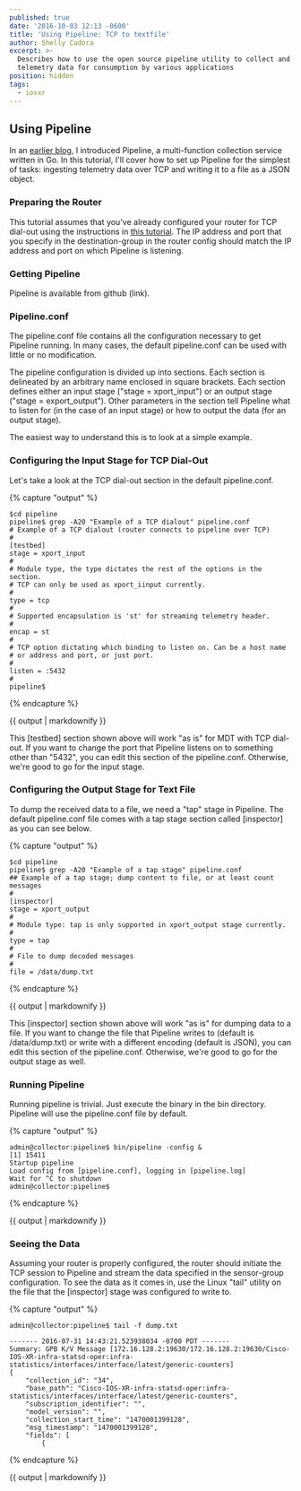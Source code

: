 ```yaml
---
published: true
date: '2016-10-03 12:13 -0600'
title: 'Using Pipeline: TCP to textfile'
author: Shelly Cadora
excerpt: >-
  Describes how to use the open source pipeline utility to collect and transform
  telemetry data for consumption by various applications
position: hidden
tags:
  - iosxr
---
```

## Using Pipeline 
In an [earlier blog](https://xrdocs.github.io/telemetry/blogs/2016-10-03-introducing-pipeline-an-mdt-collection-service/), I introduced Pipeline, a multi-function collection service written in Go.  In this tutorial, I'll cover how to set up Pipeline for the simplest of tasks:  ingesting telemetry data over TCP and writing it to a file as a JSON object.

### Preparing the Router
This tutorial assumes that you've already configured your router for TCP dial-out using the instructions in [this tutorial](https://xrdocs.github.io/telemetry/tutorials/2016-07-21-configuring-model-driven-telemetry-mdt/). The IP address and port that you specify in the destination-group in the router config should match the IP address and port on which Pipeline is listening.

### Getting Pipeline
Pipeline is available from github (link).  

### Pipeline.conf
The pipeline.conf file contains all the configuration necessary to get Pipeline running.  In many cases, the default pipeline.conf can be used with little or no modification. 

The pipeline configuration is divided up into sections.  Each section is delineated by an arbitrary name enclosed in square brackets.  Each section defines either an input stage ("stage = xport_input") or an output stage ("stage = export_output").  Other parameters in the section tell Pipeline what to listen for (in the case of an input stage) or how to output the data (for an output stage).

The easiest way to understand this is to look at a simple example.

### Configuring the Input Stage for TCP Dial-Out
Let's take a look at the TCP dial-out section in the default pipeline.conf.

{% capture "output" %}

```
$cd pipeline
pipeline$ grep -A20 "Example of a TCP dialout" pipeline.conf
# Example of a TCP dialout (router connects to pipeline over TCP) 
#
[testbed]
stage = xport_input
#
# Module type, the type dictates the rest of the options in the section.
# TCP can only be used as xport_iinput currently.
#
type = tcp
#
# Supported encapsulation is 'st' for streaming telemetry header. 
#
encap = st
#
# TCP option dictating which binding to listen on. Can be a host name
# or address and port, or just port.
#
listen = :5432
#
pipeline$
```  
{% endcapture %}

<div class="notice--warning">
{{ output | markdownify }}
</div>

This [testbed] section shown above will work "as is" for MDT with TCP dial-out.  If you want to change the port that Pipeline listens on to something other than "5432", you can edit this section of the pipeline.conf.  Otherwise, we're good to go for the input stage.

### Configuring the Output Stage for Text File
To dump the received data to a file, we need a "tap" stage in Pipeline.  The default pipeline.conf file comes with a tap stage section called [inspector] as you can see below.

{% capture "output" %}

```
$cd pipeline
pipeline$ grep -A20 "Example of a tap stage" pipeline.conf
## Example of a tap stage; dump content to file, or at least count messages
#
[inspector]
stage = xport_output
#
# Module type: tap is only supported in xport_output stage currently.
#
type = tap
#
# File to dump decoded messages
#
file = /data/dump.txt
```  
{% endcapture %}

<div class="notice--warning">
{{ output | markdownify }}
</div>

This [inspector] section shown above will work "as is" for dumping data to a file.  If you want to change the file that Pipeline writes to (default is /data/dump.txt) or write with a different encoding (default is JSON), you can edit this section of the pipeline.conf.  Otherwise, we're good to go for the output stage as well.

### Running Pipeline
Running pipeline is trivial.  Just execute the binary in the bin directory.  Pipeline will use the pipeline.conf file by default.

{% capture "output" %}

```
admin@collector:pipeline$ bin/pipeline -config &
[1] 15411
Startup pipeline
Load config from [pipeline.conf], logging in [pipeline.log]
Wait for ^C to shutdown
admin@collector:pipeline$

```  
{% endcapture %}

<div class="notice--warning">
{{ output | markdownify }}
</div>

### Seeing the Data
Assuming your router is properly configured, the router should initiate the TCP session to Pipeline and stream the data specified in the sensor-group configuration.  To see the data as it comes in, use the Linux "tail" utility on the file that the [inspector] stage was configured to write to.

{% capture "output" %}

```
admin@collector:pipeline$ tail -f dump.txt

------- 2016-07-31 14:43:21.523938034 -0700 PDT -------
Summary: GPB K/V Message [172.16.128.2:19630/172.16.128.2:19630/Cisco-IOS-XR-infra-statsd-oper:infra-statistics/interfaces/interface/latest/generic-counters]
{
    "collection_id": "34",
    "base_path": "Cisco-IOS-XR-infra-statsd-oper:infra-statistics/interfaces/interface/latest/generic-counters",
    "subscription_identifier": "",
    "model_version": "",
    "collection_start_time": "1470001399128",
    "msg_timestamp": "1470001399128",
    "fields": [
        {

```  
{% endcapture %}

<div class="notice--warning">
{{ output | markdownify }}
</div>
